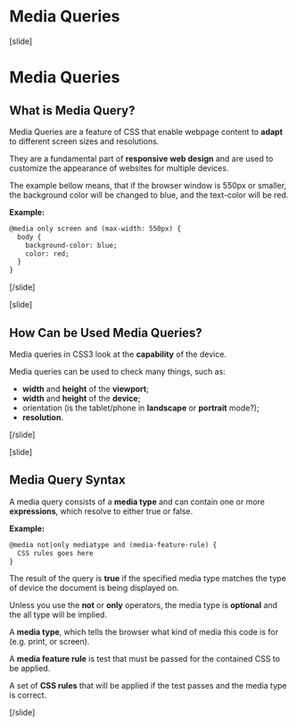 # Media Queries

[slide]
# Media Queries

## What is Media Query?

Media Queries are a feature of CSS that enable webpage content to **adapt** to different screen sizes and resolutions.

They are a fundamental part of **responsive web design** and are used to customize the appearance of websites for multiple devices.

The example bellow means, that if the browser window is 550px or smaller, the background color will be changed to blue, and the text-color will be red.

**Example:**
```html
@media only screen and (max-width: 550px) {
  body {
    background-color: blue;
    color: red;
  }
}
```

[/slide]

[slide]

## How Can be Used Media Queries?

Media queries in CSS3 look at the **capability** of the device.

Media queries can be used to check many things, such as:
* **width** and **height** of the **viewport**;
* **width** and **height** of the **device**;
* orientation (is the tablet/phone in **landscape** or **portrait** mode?);
* **resolution**.

[/slide]

[slide]

## Media Query Syntax

A media query consists of a **media type** and can contain one or more **expressions**, which resolve to either true or false.

**Example:**
```html
@media not|only mediatype and (media-feature-rule) {
  CSS rules goes here
}
```

The result of the query is **true** if the specified media type matches the type of device the document is being displayed on.

Unless you use the **not** or **only** operators, the media type is **optional** and the all type will be implied.

A **media type**, which tells the browser what kind of media this code is for (e.g. print, or screen).

A **media feature rule** is test that must be passed for the contained CSS to be applied.

A set of **CSS rules** that will be applied if the test passes and the media type is correct.

[/slide]
